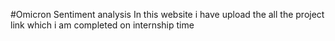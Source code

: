 #Omicron Sentiment analysis
In this website i have upload the all the project link which i am completed on internship time  
